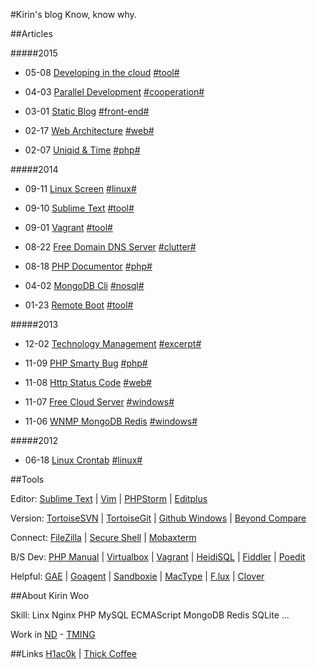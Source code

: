 #Kirin's blog
Know, know why.

##Articles

#####2015

* 05-08 [Developing in the cloud](/dev_in_the_cloud) [#tool#](/#tool)

* 04-03 [Parallel Development](/parallel_dev) [#cooperation#](/#cooperation)

* 03-01 [Static Blog](/static_blog) [#front-end#](/#front-end)

* 02-17 [Web Architecture](/web_architecture) [#web#](/#web)

* 02-07 [Uniqid & Time](/uniqid_time) [#php#](/#php)

#####2014

* 09-11 [Linux Screen](/linux_screen) [#linux#](/#linux)

* 09-10 [Sublime Text](/sublime_text) [#tool#](/#tool)

* 09-01 [Vagrant](/vagrant) [#tool#](/#tool)

* 08-22 [Free Domain DNS Server](/free_domain_dns_server) [#clutter#](/#clutter)

* 08-18 [PHP Documentor](/phpdoc) [#php#](/#php)

* 04-02 [MongoDB Cli](/mongodb_cli) [#nosql#](/#nosql)

* 01-23 [Remote Boot](/remote_boot) [#tool#](/#tool)

#####2013

* 12-02 [Technology Management](/technology_management) [#excerpt#](/#excerpt)

* 11-09 [PHP Smarty Bug](/php_smarty_bug) [#php#](/#php)

* 11-08 [Http Status Code](/http_status_code) [#web#](/#web)

* 11-07 [Free Cloud Server](/free_cloud_server) [#windows#](/#windows)

* 11-06 [WNMP MongoDB Redis](/wnmp) [#windows#](/#windows)

#####2012

* 06-18 [Linux Crontab](/linux_crontab) [#linux#](/#linux)

##Tools

Editor:
[Sublime Text](http://www.sublimetext.com/)
 | 
[Vim](http://www.vim.org/)
 | 
[PHPStorm](http://www.jetbrains.com/phpstorm/)
 | 
[Editplus](https://www.editplus.com/)

Version:
[TortoiseSVN](http://tortoisesvn.net/)
 | 
[TortoiseGit](https://tortoisegit.org/)
 | 
[Github Windows](https://windows.github.com/)
 | 
[Beyond Compare](http://www.scootersoftware.com/)

Connect:
[FileZilla](https://filezilla-project.org/)
 | 
[Secure Shell](https://chrome.google.com/webstore/detail/pnhechapfaindjhompbnflcldabbghjo)
 | 
[Mobaxterm](http://mobaxterm.mobatek.net/)

B/S Dev:
[PHP Manual](http://php.net/manual/zh/)
 | 
[Virtualbox](https://www.virtualbox.org/)
 | 
[Vagrant](https://www.vagrantup.com/)
 | 
[HeidiSQL](http://www.heidisql.com/)
 | 
[Fiddler](http://www.telerik.com/fiddler)
 | 
[Poedit](http://poedit.net/)

Helpful:
[GAE](https://appengine.google.com/)
 |
[Goagent](https://code.google.com/p/goagent/)
 | 
[Sandboxie](http://www.sandboxie.com/)
 | 
[MacType](http://www.iplaysoft.com/mactype.html)
 | 
[F.lux](https://justgetflux.com/)
 | 
[Clover](http://cn.ejie.me/)

##About
Kirin Woo

Skill: Linx Nginx PHP MySQL ECMAScript MongoDB Redis SQLite ...

Work in [ND](http://www.nd.com.cn/) - [TMING](http://www.tming.net.cn/)

##Links
[H1ac0k](http://xrong.net/)
 | 
[Thick Coffee](http://webdev.sinaapp.com/)
